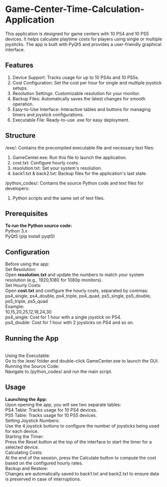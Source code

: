 # Game-Center-Time-Calculation-Application
This application is designed for game centers with 10 PS4 and 10 PS5 devices. It helps calculate playtime costs for players using single or multiple joysticks. The app is built with PyQt5 and provides a user-friendly graphical interface.
## Features
1. Device Support: Tracks usage for up to 10 PS4s and 10 PS5s.
2. Cost Configuration: Set the cost per hour for single and multiple joystick setups.
3. Resolution Settings: Customizable resolution for your monitor.
4. Backup Files: Automatically saves the latest changes for smooth operation.
5. Easy-to-Use Interface: Interactive tables and buttons for managing timers and joystick configurations.
6. Executable File: Ready-to-use .exe for easy deployment.
## Structure
/exe/: Contains the precompiled executable file and necessary text files:

  1. GameCenter.exe: Run this file to launch the application.
  2. cost.txt: Configure hourly costs.
  3. resolution.txt: Set your system's resolution.
  4. back1.txt & back2.txt: Backup files for the application's last state.
  
/python_codes/: Contains the source Python code and text files for developers:
  1. Python scripts and the same set of text files.
## Prerequisites 
**To run the Python source code:**
<br> Python 3.x
<br> PyQt5 (pip install pyqt5)
## Configuration
Before using the app:
<br>Set Resolution:
<br>Open **resolution.txt** and update the numbers to match your system resolution (e.g., 1920,1080 for 1080p monitors).
<br>Set Hourly Costs:
<br>Open **cost.txt** and configure the hourly costs, separated by commas:
<br>ps4_single, ps4_double, ps4_triple, ps4_quad, ps5_single, ps5_double, ps5_triple, ps5_quad
<br>Example:
<br> 10,15,20,25,12,18,24,30
<br>ps4_single: Cost for 1 hour with a single joystick on PS4.
<br>ps4_double: Cost for 1 hour with 2 joysticks on PS4 and so on.
## Running the App
<br>Using the Executable:
<br>Go to the /exe/ folder and double-click GameCenter.exe to launch the GUI.
<br>Running the Source Code:
<br>Navigate to /python_codes/ and run the main script.
## Usage
**Launching the App:**
<br>Upon opening the app, you will see two separate tables:
<br>PS4 Table: Tracks usage for 10 PS4 devices.
<br>PS5 Table: Tracks usage for 10 PS5 devices.
<br>Setting Joystick Numbers:
<br>Use the 4 joystick buttons to configure the number of joysticks being used for each device.
<br>Starting the Timer:
<br>Press the Reset button at the top of the interface to start the timer for a selected device.
<br>Calculating Costs:
<br>At the end of the session, press the Calculate button to compute the cost based on the configured hourly rates.
<br>Backup and Restore:
<br>Changes are automatically saved to back1.txt and back2.txt to ensure data is preserved in case of interruptions.
